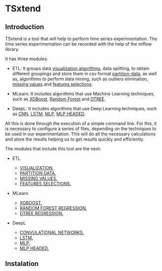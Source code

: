 # TSxtend
## Introduction

TSxtend is a tool that will help to perform time series experimentation. The time series experimentation can be recorded with the help of the mlflow library.

It has three modules:

- ETL: It groups data [visualization algorithms](visualization.py), data splitting, to obtain different groupings and store them in csv format [partition-data](partition-data.py), as well as, algorithms to perform data mining, such as outliers elimination, [missing values](missing-values.py) and [features selections](feature_selection.py).

- MLearn: It includes algorithms that use Machine Learning techniques, such as [XGBoost](xgb.py), [Random Forest](rf_regressor.py) and [DTREE](dtre_regressor.py).

- DeepL: It includes algorithms that use Deep Learning techniques, such as [CNN](cnn.py), [LSTM](lstm.py), [MLP](mlp.py), [MLP HEADED](mlp_headed.py). 

All this is done through the execution of a simple command line. For this, it is necessary to configure a series of files, depending on the techniques to be used in our experimentation. This will do all the necessary calculations and store the results helping us to get results quickly and efficiently. 

The modules that include this tool are the next:

- ETL
    
    - [VISUALIZATION.](docs/visualization.md)
    - [PARTITION DATA.](docs/partition-data.md)
    - [MISSING VALUES.](docs/missing-values.md)
    - [FEATURES SELECTIONS.](docs/feature-selection.md)

- MLearn

  - [XGBOOST.](docs/xgb.md)
  - [RANDOM FOREST REGRESSION.](docs/rf_regression.md)
  - [DTREE REGRESSION.](docs/dtree_regression.md)

- DeepL

    - [CONVULATIONAL NETWORKS.](docs/xgb.md) 
    - [LSTM.](docs/lstm.md) 
    - [MLP.](docs/mlp.md) 
    - [MLP HEADED.](docs/mlp_headed.md) 

## Instalation


